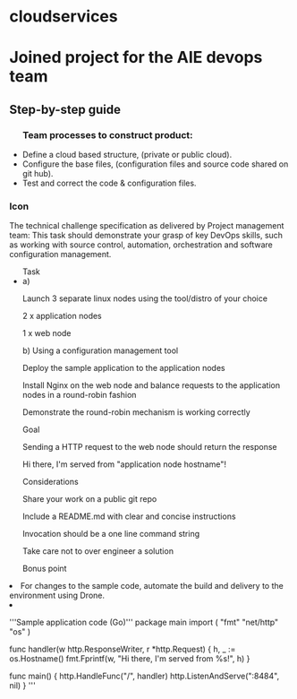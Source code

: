 # cloudservices
<h1>Joined project for the AIE devops team</h1>
<h2>Step-by-step guide</h2>
<ul><h3>Team processes to construct product:</h3>
<li>Define a cloud based structure, (private or public cloud).</li>
<li>Configure the base files, (configuration files and source code shared on git hub).</li>
<li>Test and correct the code & configuration files. </li> 
</ul>
<h3>Icon</h3>
<p>The technical challenge specification as delivered by Project management team:
This task should demonstrate your grasp of key DevOps skills, such as working with source control, automation, orchestration and software
configuration management.</p>
 
<ul>Task
<li>a) <p>Launch 3 separate linux nodes using the tool/distro of your choice</p>
<p>2 x application nodes</p>
<p>1 x web node</p></li></ul>
 
<ul>b) Using a configuration management tool
<p>Deploy the sample application to the application nodes</p>
<p>Install Nginx on the web node and balance requests to the application nodes in a round-robin fashion</p>
<p>Demonstrate the round-robin mechanism is working correctly</p></ul>
 
<ul>Goal
<p>Sending a HTTP request to the web node should return the response</p>
<p>Hi there, I'm served from "application node hostname"! </p></ul>
 
<ul>Considerations
<p>Share your work on a public git repo</p>
<p>Include a README.md with clear and concise instructions</p>
<p>Invocation should be a one line command string</p>
<p>Take care not to over engineer a solution</p></ul>
 
<ul>Bonus point</ul>
<li>For changes to the sample code, automate the build and delivery to the environment using Drone.<li>
 
'''Sample application code (Go)'''
package main
import (
"fmt"
"net/http"
"os"
) 
 
func handler(w http.ResponseWriter, r *http.Request) {
h, _ := os.Hostname()
fmt.Fprintf(w, "Hi there, I'm served from %s!", h)
}
 
func main() {
http.HandleFunc("/", handler)
http.ListenAndServe(":8484", nil)
}
 '''
